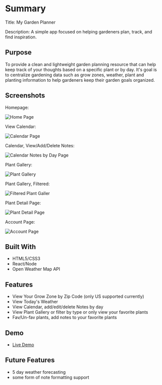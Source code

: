 # Summary

Title: My Garden Planner

Description: A simple app focused on helping gardeners plan, track, and find inspiration.

## Purpose

To provide a clean and lightweight garden planning resource that can help keep track of your thoughts based on a specific plant or by day. It's goal is to centralize gardening data such as grow zones, weather, plant and planting information to help gardeners keep their garden goals organized.


## Screenshots
Homepage:

![Home Page](src/screenshots/ss_homepage.png)

View Calendar:

![Calendar Page](src/screenshots/ss_calendar.png)

Calendar, View/Add/Delete Notes:

![Calendar Notes by Day Page](src/screenshots/ss_calendar_notes.png)

Plant Gallery:

![Plant Gallery](src/screenshots/ss_plants.png)

Plant Gallery, Filtered:

![Filtered Plant Galler](src/screenshots/ss_plant_filtered.png)

Plant Detail Page:

![Plant Detail Page](src/screenshots/ss_plants_notes.png)

Account Page:

![Account Page](src/screenshots/ss_account.png)


## Built With

* HTML5/CSS3
* React/Node
* Open Weather Map API

## Features

* View Your Grow Zone by Zip Code (only US supported currently)
* View Today's Weather
* View Calendar, add/edit/delete Notes by day
* View Plant Gallery or filter by type or only view your favorite plants
* Fav/Un-fav plants, add notes to your favorite plants

## Demo

- [Live Demo](https://https://my-garden-planner.vercel.app/)

## Future Features

- 5 day weather forecasting
- some form of note formatting support
